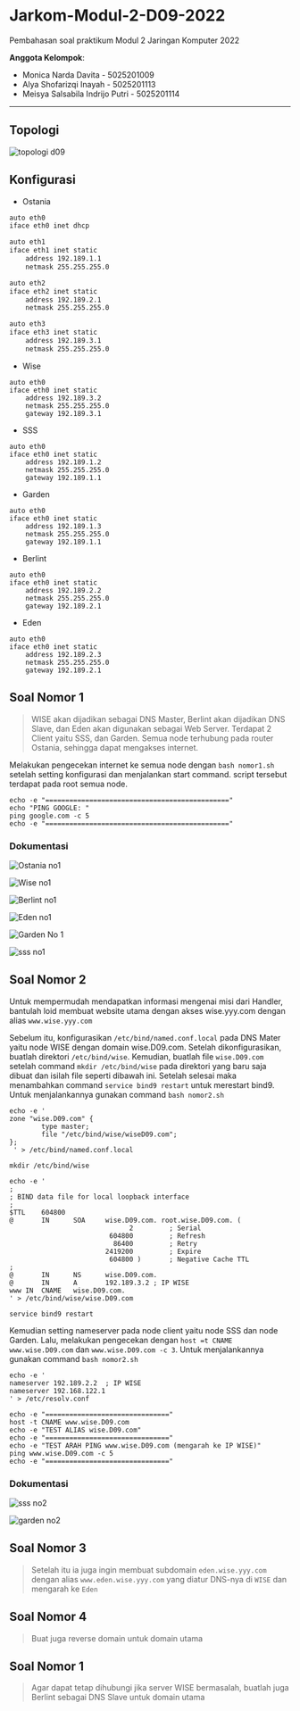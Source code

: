 # Jarkom-Modul-2-D09-2022

Pembahasan soal praktikum Modul 2 Jaringan Komputer 2022

**Anggota Kelompok**:

- Monica Narda Davita - 5025201009
- Alya Shofarizqi Inayah - 5025201113
- Meisya Salsabila Indrijo Putri - 5025201114
---

## Topologi
![topologi d09](https://user-images.githubusercontent.com/96837287/198829490-0474bd38-4087-4563-9ab3-9e9ff0b3ebc8.jpg)

## Konfigurasi
- Ostania
```sh
auto eth0
iface eth0 inet dhcp

auto eth1
iface eth1 inet static
	address 192.189.1.1
	netmask 255.255.255.0

auto eth2
iface eth2 inet static
	address 192.189.2.1
	netmask 255.255.255.0

auto eth3
iface eth3 inet static
	address 192.189.3.1
	netmask 255.255.255.0
```

- Wise
```
auto eth0
iface eth0 inet static
	address 192.189.3.2
	netmask 255.255.255.0
	gateway 192.189.3.1
```

- SSS
```
auto eth0
iface eth0 inet static
	address 192.189.1.2
	netmask 255.255.255.0
	gateway 192.189.1.1
```

- Garden
```
auto eth0
iface eth0 inet static
	address 192.189.1.3
	netmask 255.255.255.0
	gateway 192.189.1.1
```

- Berlint
```
auto eth0
iface eth0 inet static
	address 192.189.2.2
	netmask 255.255.255.0
	gateway 192.189.2.1
```

- Eden
```
auto eth0
iface eth0 inet static
	address 192.189.2.3
	netmask 255.255.255.0
	gateway 192.189.2.1
```

## Soal Nomor 1
> WISE akan dijadikan sebagai DNS Master, Berlint akan dijadikan DNS Slave, dan Eden akan digunakan sebagai Web Server. Terdapat 2 Client yaitu SSS, dan Garden. Semua node terhubung pada router Ostania, sehingga dapat mengakses internet.

Melakukan pengecekan internet ke semua node dengan `bash nomor1.sh` setelah setting konfigurasi dan menjalankan start command. script tersebut terdapat pada root semua node.

```
echo -e "=============================================="
echo "PING GOOGLE: "
ping google.com -c 5
echo -e "=============================================="
```

### Dokumentasi
![Ostania no1](https://user-images.githubusercontent.com/96837287/198835583-c2a67b81-8b1d-4bb7-9453-a729ca75651a.jpg) 

![Wise no1](https://user-images.githubusercontent.com/96837287/198835591-46fd5ee8-b184-4536-8d2e-7a8364058665.jpg)

![Berlint no1](https://user-images.githubusercontent.com/96837287/198835595-21ae3742-0220-401f-b5c0-4fbcc97fa33e.jpg)

![Eden no1](https://user-images.githubusercontent.com/96837287/198835600-76568997-2991-41bd-ab8a-e567b879183e.jpg)

![Garden No 1](https://user-images.githubusercontent.com/96837287/198838558-01d4b882-56bb-40e3-8f31-4f08d031d8e8.jpg)

![sss no1](https://user-images.githubusercontent.com/96837287/198838560-2a3af9ad-23a1-420e-8134-674a4cc4610b.jpg)

## Soal Nomor 2
Untuk mempermudah mendapatkan informasi mengenai misi dari Handler, bantulah loid membuat website utama dengan akses wise.yyy.com dengan alias `www.wise.yyy.com`

Sebelum itu, konfigurasikan `/etc/bind/named.conf.local` pada DNS Mater yaitu node WISE dengan domain wise.D09.com. Setelah dikonfigurasikan, buatlah direktori `/etc/bind/wise`. Kemudian, buatlah file `wise.D09.com` setelah command `mkdir /etc/bind/wise` pada direktori yang baru saja dibuat dan isilah file seperti dibawah ini. Setelah selesai maka menambahkan command `service bind9 restart` untuk merestart bind9. Untuk menjalankannya gunakan command `bash nomor2.sh`

```
echo -e '
zone "wise.D09.com" {
        type master;
        file "/etc/bind/wise/wiseD09.com";
};
 ' > /etc/bind/named.conf.local

mkdir /etc/bind/wise

echo -e '
;
; BIND data file for local loopback interface
;
$TTL    604800
@       IN      SOA     wise.D09.com. root.wise.D09.com. (
                              2         ; Serial
                         604800         ; Refresh
                          86400         ; Retry
                        2419200         ; Expire
                         604800 )       ; Negative Cache TTL
;
@       IN      NS      wise.D09.com.
@       IN      A       192.189.3.2	; IP WISE
www	IN	CNAME	wise.D09.com.
' > /etc/bind/wise/wise.D09.com

service bind9 restart
```

Kemudian setting nameserver pada node client yaitu node SSS dan node Garden. Lalu, melakukan pengecekan dengan `host =t CNAME www.wise.D09.com` dan `www.wise.D09.com -c 3`. Untuk menjalankannya gunakan command `bash nomor2.sh`

```
echo -e '
nameserver 192.189.2.2  ; IP WISE
nameserver 192.168.122.1
' > /etc/resolv.conf

echo -e "==============================="
host -t CNAME www.wise.D09.com
echo -e "TEST ALIAS wise.D09.com"
echo -e "==============================="
echo -e "TEST ARAH PING www.wise.D09.com (mengarah ke IP WISE)"
ping www.wise.D09.com -c 5
echo -e "==============================="
```

### Dokumentasi
![sss no2](https://user-images.githubusercontent.com/96837287/198838564-78848863-bf9f-4dbf-91e6-b31557c1e9a1.jpg)

![garden no2](https://user-images.githubusercontent.com/96837287/198838570-c6f43e96-cc68-49e9-bdc8-79412aed8aac.jpg)

## Soal Nomor 3
> Setelah itu ia juga ingin membuat subdomain `eden.wise.yyy.com` dengan alias `www.eden.wise.yyy.com` yang diatur DNS-nya di `WISE` dan mengarah ke `Eden`


## Soal Nomor 4
> Buat juga reverse domain untuk domain utama


## Soal Nomor 1
> Agar dapat tetap dihubungi jika server WISE bermasalah, buatlah juga Berlint sebagai DNS Slave untuk domain utama
